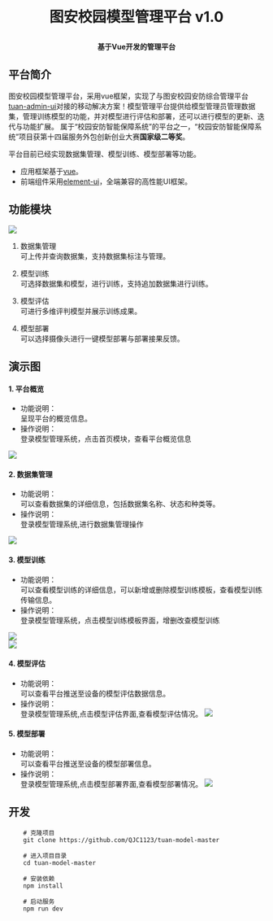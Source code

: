 
<h1 align="center" style="margin: 30px 0 30px; font-weight: bold;">图安校园模型管理平台 v1.0</h1>
<h4 align="center">基于Vue开发的管理平台</h4>




## 平台简介


图安校园模型管理平台，采用vue框架，实现了与图安校园安防综合管理平台[tuan-admin-ui](https://github.com/QJC1123/tuan-admin-ui)对接的移动解决方案！模型管理平台提供给模型管理员管理数据集，管理训练模型的功能，并对模型进行评估和部署，还可以进行模型的更新、迭代与功能扩展。 属于“校园安防智能保障系统”的平台之一，“校园安防智能保障系统”项目获第十四届服务外包创新创业大赛**国家级二等奖**。

平台目前已经实现数据集管理、模型训练、模型部署等功能。


* 应用框架基于[vue](https://cn.vuejs.org/guide/introduction.html)。
* 前端组件采用[element-ui](https://www.uihtm.com/element/#/zh-CN)，全端兼容的高性能UI框架。



## 功能模块

<img src="img/1.png"/>


1. 数据集管理<br>
    可上传并查询数据集，支持数据集标注与管理。

2. 模型训练<br>
    可选择数据集和模型，进行训练，支持追加数据集进行训练。

3. 模型评估<br>
    可进行多维评判模型并展示训练成果。

4. 模型部署<br>
    可以选择摄像头进行一键模型部署与部署接果反馈。



## 演示图

#### 1. 平台概览
* 功能说明：<br>
    呈现平台的概览信息。
* 操作说明：<br>
    登录模型管理系统，点击首页模块，查看平台概览信息

 <img src="img/2.png"/><br>
 
#### 2. 数据集管理
* 功能说明：<br>
    可以查看数据集的详细信息，包括数据集名称、状态和种类等。
* 操作说明：<br>
    登录模型管理系统,进行数据集管理操作

 <img src="img/3.png"/><br>

#### 3. 模型训练
* 功能说明：<br>
    可以查看模型训练的详细信息，可以新增或删除模型训练模板，查看模型训练传输信息。
* 操作说明：<br>
    登录模型管理系统，点击模型训练模板界面，增删改查模型训练

 <img src="img/4.png"/><br>
 <img src="img/5.png"/><br>

#### 4. 模型评估
* 功能说明：<br>
    可以查看平台推送至设备的模型评估数据信息。
* 操作说明：<br>
    登录模型管理系统,点击模型评估界面,查看模型评估情况。 
<img src="img/6.png"/><br>

#### 5. 模型部署
* 功能说明：<br>
    可以查看平台推送至设备的模型部署信息。
* 操作说明：<br>
    登录模型管理系统,点击模型部署界面,查看模型部署情况。
<img src="img/7.png"/><br>



## 开发
        # 克隆项目
        git clone https://github.com/QJC1123/tuan-model-master

        # 进入项目目录
        cd tuan-model-master

        # 安装依赖
        npm install

        # 启动服务
        npm run dev

